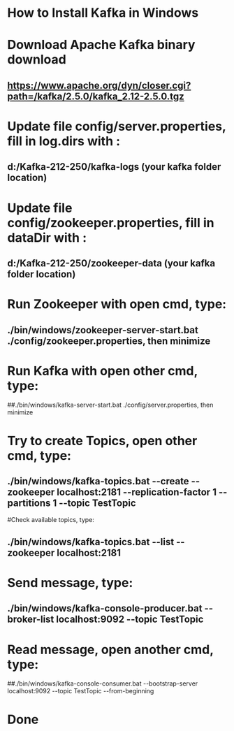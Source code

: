 # How to Install Kafka in Windows
# Download Apache Kafka binary download
## https://www.apache.org/dyn/closer.cgi?path=/kafka/2.5.0/kafka_2.12-2.5.0.tgz

# Update file config/server.properties, fill in log.dirs with :
## d:/Kafka-212-250/kafka-logs (your kafka folder location)

# Update file config/zookeeper.properties, fill in dataDir with :
## d:/Kafka-212-250/zookeeper-data (your kafka folder location)

# Run Zookeeper with open cmd, type:
## ./bin/windows/zookeeper-server-start.bat ./config/zookeeper.properties, then minimize

# Run Kafka with open other cmd, type:
##./bin/windows/kafka-server-start.bat ./config/server.properties, then minimize

# Try to create Topics, open other cmd, type:
## ./bin/windows/kafka-topics.bat --create --zookeeper localhost:2181 --replication-factor 1 --partitions 1 --topic TestTopic

#Check available topics, type:
## ./bin/windows/kafka-topics.bat --list --zookeeper localhost:2181

# Send message, type:
## ./bin/windows/kafka-console-producer.bat --broker-list localhost:9092 --topic TestTopic

# Read message, open another cmd, type:
##./bin/windows/kafka-console-consumer.bat --bootstrap-server localhost:9092 --topic TestTopic --from-beginning

# Done
